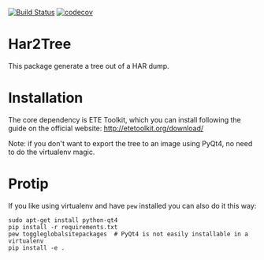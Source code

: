 [![Build Status](https://travis-ci.org/Lookyloo/har2tree.svg?branch=master)](https://travis-ci.org/Lookyloo/har2tree)
[![codecov](https://codecov.io/gh/Lookyloo/har2tree/branch/master/graph/badge.svg)](https://codecov.io/gh/Lookyloo/har2tree)

Har2Tree
========


This package generate a tree out of a HAR dump.


Installation
============

The core dependency is ETE Toolkit, which you can install following the guide
on the official website: http://etetoolkit.org/download/

Note: if you don't want to export the tree to an image using PyQt4, no need to do the
virtualenv magic.

Protip
======

If you like using virtualenv and have `pew` installed you can also do it this way:

```
sudo apt-get install python-qt4
pip install -r requirements.txt
pew toggleglobalsitepackages  # PyQt4 is not easily installable in a virtualenv
pip install -e .
```
